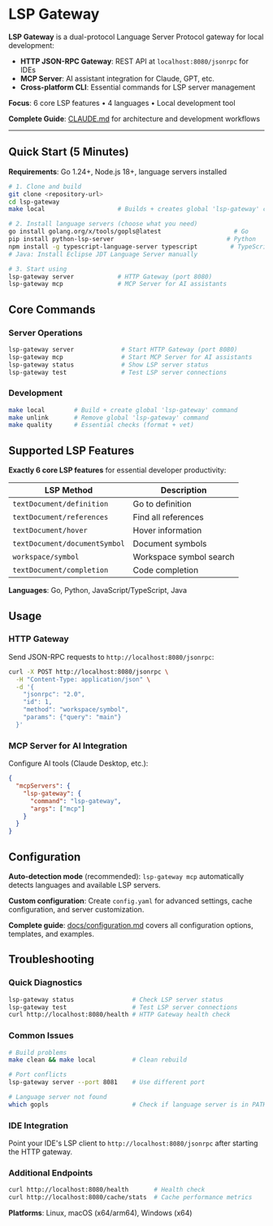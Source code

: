 # LSP Gateway

**LSP Gateway** is a dual-protocol Language Server Protocol gateway for local development:
- **HTTP JSON-RPC Gateway**: REST API at `localhost:8080/jsonrpc` for IDEs
- **MCP Server**: AI assistant integration for Claude, GPT, etc.
- **Cross-platform CLI**: Essential commands for LSP server management

**Focus**: 6 core LSP features • 4 languages • Local development tool

**Complete Guide**: [CLAUDE.md](CLAUDE.md) for architecture and development workflows

---

## Quick Start (5 Minutes)

**Requirements**: Go 1.24+, Node.js 18+, language servers installed

```bash
# 1. Clone and build
git clone <repository-url>
cd lsp-gateway
make local                    # Builds + creates global 'lsp-gateway' command

# 2. Install language servers (choose what you need)
go install golang.org/x/tools/gopls@latest                    # Go
pip install python-lsp-server                               # Python  
npm install -g typescript-language-server typescript         # TypeScript/JS
# Java: Install Eclipse JDT Language Server manually

# 3. Start using
lsp-gateway server            # HTTP Gateway (port 8080)
lsp-gateway mcp               # MCP Server for AI assistants
```

## Core Commands

### Server Operations
```bash
lsp-gateway server             # Start HTTP Gateway (port 8080)
lsp-gateway mcp                # Start MCP Server for AI assistants
lsp-gateway status             # Show LSP server status  
lsp-gateway test               # Test LSP server connections
```

### Development
```bash
make local        # Build + create global 'lsp-gateway' command
make unlink       # Remove global 'lsp-gateway' command  
make quality      # Essential checks (format + vet)
```

## Supported LSP Features

**Exactly 6 core LSP features** for essential developer productivity:

| **LSP Method** | **Description** |
|----------------|-----------------|
| `textDocument/definition` | Go to definition |
| `textDocument/references` | Find all references |
| `textDocument/hover` | Hover information |
| `textDocument/documentSymbol` | Document symbols |
| `workspace/symbol` | Workspace symbol search |
| `textDocument/completion` | Code completion |

**Languages**: Go, Python, JavaScript/TypeScript, Java

## Usage

### HTTP Gateway
Send JSON-RPC requests to `http://localhost:8080/jsonrpc`:

```bash
curl -X POST http://localhost:8080/jsonrpc \
  -H "Content-Type: application/json" \
  -d '{
    "jsonrpc": "2.0",
    "id": 1,
    "method": "workspace/symbol",
    "params": {"query": "main"}
  }'
```

### MCP Server for AI Integration
Configure AI tools (Claude Desktop, etc.):
```json
{
  "mcpServers": {
    "lsp-gateway": {
      "command": "lsp-gateway", 
      "args": ["mcp"]
    }
  }
}
```

## Configuration

**Auto-detection mode** (recommended): `lsp-gateway mcp` automatically detects languages and available LSP servers.

**Custom configuration**: Create `config.yaml` for advanced settings, cache configuration, and server customization.

**Complete guide**: [docs/configuration.md](docs/configuration.md) covers all configuration options, templates, and examples.

## Troubleshooting

### Quick Diagnostics
```bash
lsp-gateway status                # Check LSP server status
lsp-gateway test                  # Test LSP server connections
curl http://localhost:8080/health # HTTP Gateway health check
```

### Common Issues
```bash
# Build problems
make clean && make local          # Clean rebuild

# Port conflicts  
lsp-gateway server --port 8081    # Use different port

# Language server not found
which gopls                       # Check if language server is in PATH
```

### IDE Integration
Point your IDE's LSP client to `http://localhost:8080/jsonrpc` after starting the HTTP gateway.

### Additional Endpoints
```bash
curl http://localhost:8080/health       # Health check
curl http://localhost:8080/cache/stats  # Cache performance metrics
```

**Platforms**: Linux, macOS (x64/arm64), Windows (x64)